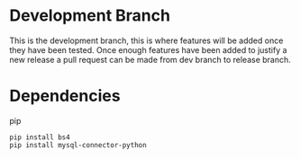 # Development Branch
This is the development branch, this is where features will be added once they have been tested. Once enough features have been added to justify a new release a pull request can be made from dev branch to release branch.
# Dependencies
pip
```pip
pip install bs4
pip install mysql-connector-python
```
